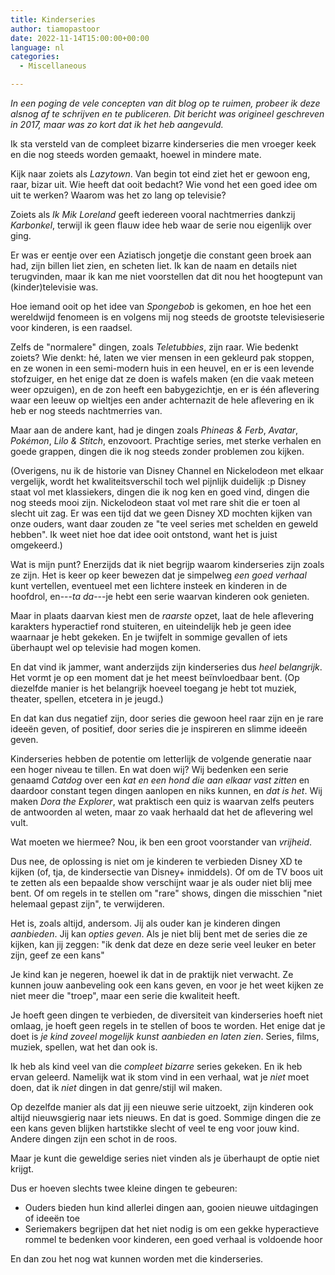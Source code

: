 ```yaml
---
title: Kinderseries
author: tiamopastoor
date: 2022-11-14T15:00:00+00:00
language: nl
categories:
  - Miscellaneous

---
```

_In een poging de vele concepten van dit blog op te ruimen, probeer ik deze alsnog af te schrijven en te publiceren. Dit bericht was origineel geschreven in 2017, maar was zo kort dat ik het heb aangevuld._

Ik sta versteld van de compleet bizarre kinderseries die men vroeger keek en die nog steeds worden gemaakt, hoewel in mindere mate.

Kijk naar zoiets als _Lazytown_. Van begin tot eind ziet het er gewoon eng, raar, bizar uit. Wie heeft dat ooit bedacht? Wie vond het een goed idee om uit te werken? Waarom was het zo lang op televisie?

Zoiets als _Ik Mik Loreland_ geeft iedereen vooral nachtmerries dankzij _Karbonkel_, terwijl ik geen flauw idee heb waar de serie nou eigenlijk over ging.

Er was er eentje over een Aziatisch jongetje die constant geen broek aan had, zijn billen liet zien, en scheten liet. Ik kan de naam en details niet terugvinden, maar ik kan me niet voorstellen dat dit nou het hoogtepunt van (kinder)televisie was.

Hoe iemand ooit op het idee van _Spongebob_ is gekomen, en hoe het een wereldwijd fenomeen is en volgens mij nog steeds de grootste televisieserie voor kinderen, is een raadsel.

Zelfs de "normalere" dingen, zoals _Teletubbies_, zijn raar. Wie bedenkt zoiets? Wie denkt: hé, laten we vier mensen in een gekleurd pak stoppen, en ze wonen in een semi-modern huis in een heuvel, en er is een levende stofzuiger, en het enige dat ze doen is wafels maken (en die vaak meteen weer opzuigen), en de zon heeft een babygezichtje, en er is één aflevering waar een leeuw op wieltjes een ander achternazit de hele aflevering en ik heb er nog steeds nachtmerries van.

Maar aan de andere kant, had je dingen zoals _Phineas & Ferb_, _Avatar_, _Pokémon_, _Lilo & Stitch_, enzovoort. Prachtige series, met sterke verhalen en goede grappen, dingen die ik nog steeds zonder problemen zou kijken.

(Overigens, nu ik de historie van Disney Channel en Nickelodeon met elkaar vergelijk, wordt het kwaliteitsverschil toch wel pijnlijk duidelijk :p Disney staat vol met klassiekers, dingen die ik nog ken en goed vind, dingen die nog steeds mooi zijn. Nickelodeon staat vol met rare shit die er toen al slecht uit zag. Er was een tijd dat we geen Disney XD mochten kijken van onze ouders, want daar zouden ze "te veel series met schelden en geweld hebben". Ik weet niet hoe dat idee ooit ontstond, want het is juist omgekeerd.)

Wat is mijn punt? Enerzijds dat ik niet begrijp waarom kinderseries zijn zoals ze zijn. Het is keer op keer bewezen dat je simpelweg _een goed verhaal_ kunt vertellen, eventueel met een lichtere insteek en kinderen in de hoofdrol, en---_ta da_---je hebt een serie waarvan kinderen ook genieten.

Maar in plaats daarvan kiest men de _raarste_ opzet, laat de hele aflevering karakters hyperactief rond stuiteren, en uiteindelijk heb je geen idee waarnaar je hebt gekeken. En je twijfelt in sommige gevallen of iets überhaupt wel op televisie had mogen komen.

En dat vind ik jammer, want anderzijds zijn kinderseries dus _heel belangrijk_. Het vormt je op een moment dat je het meest beïnvloedbaar bent. (Op diezelfde manier is het belangrijk hoeveel toegang je hebt tot muziek, theater, spellen, etcetera in je jeugd.)

En dat kan dus negatief zijn, door series die gewoon heel raar zijn en je rare ideeën geven, of positief, door series die je inspireren en slimme ideeën geven.

Kinderseries hebben de potentie om letterlijk de volgende generatie naar een hoger niveau te tillen. En wat doen wij? Wij bedenken een serie genaamd _Catdog_ over een _kat en een hond die aan elkaar vast zitten_ en daardoor constant tegen dingen aanlopen en niks kunnen, en _dat is het_. Wij maken _Dora the Explorer_, wat praktisch een quiz is waarvan zelfs peuters de antwoorden al weten, maar zo vaak herhaald dat het de aflevering wel vult.

Wat moeten we hiermee? Nou, ik ben een groot voorstander van _vrijheid_. 

Dus nee, de oplossing is niet om je kinderen te verbieden Disney XD te kijken (of, tja, de kindersectie van Disney+ inmiddels). Of om de TV boos uit te zetten als een bepaalde show verschijnt waar je als ouder niet blij mee bent. Of om regels in te stellen om "rare" shows, dingen die misschien "niet helemaal gepast zijn", te verwijderen.

Het is, zoals altijd, andersom. Jij als ouder kan je kinderen dingen _aanbieden_. Jij kan _opties geven_. Als je niet blij bent met de series die ze kijken, kan jij zeggen: "ik denk dat deze en deze serie veel leuker en beter zijn, geef ze een kans"

Je kind kan je negeren, hoewel ik dat in de praktijk niet verwacht. Ze kunnen jouw aanbeveling ook een kans geven, en voor je het weet kijken ze niet meer die "troep", maar een serie die kwaliteit heeft.

Je hoeft geen dingen te verbieden, de diversiteit van kinderseries hoeft niet omlaag, je hoeft geen regels in te stellen of boos te worden. Het enige dat je doet is _je kind zoveel mogelijk kunst aanbieden en laten zien_. Series, films, muziek, spellen, wat het dan ook is.

Ik heb als kind veel van die _compleet bizarre_ series gekeken. En ik heb ervan geleerd. Namelijk wat ik stom vind in een verhaal, wat je _niet_ moet doen, dat ik _niet_ dingen in dat genre/stijl wil maken.

Op dezelfde manier als dat jij een nieuwe serie uitzoekt, zijn kinderen ook altijd nieuwsgierig naar iets nieuws. En dat is goed. Sommige dingen die ze een kans geven blijken hartstikke slecht of veel te eng voor jouw kind. Andere dingen zijn een schot in de roos.

Maar je kunt die geweldige series niet vinden als je überhaupt de optie niet krijgt.

Dus er hoeven slechts twee kleine dingen te gebeuren: 

  * Ouders bieden hun kind allerlei dingen aan, gooien nieuwe uitdagingen of ideeën toe
  * Seriemakers begrijpen dat het niet nodig is om een gekke hyperactieve rommel te bedenken voor kinderen, een goed verhaal is voldoende hoor

En dan zou het nog wat kunnen worden met die kinderseries.